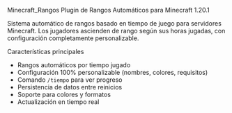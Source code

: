 Minecraft_Rangos
Plugin de Rangos Automáticos para Minecraft 1.20.1

Sistema automático de rangos basado en tiempo de juego para servidores Minecraft. Los jugadores ascienden de rango según sus horas jugadas, con configuración completamente personalizable.

Características principales

- Rangos automáticos por tiempo jugado
- Configuración 100% personalizable (nombres, colores, requisitos)
- Comando `/tiempo` para ver progreso
- Persistencia de datos entre reinicios
- Soporte para colores y formatos
- Actualización en tiempo real
